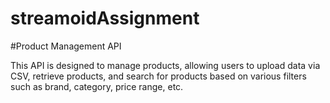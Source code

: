 ﻿# streamoidAssignment

#Product Management API

This API is designed to manage products, allowing users to upload data via CSV, retrieve products, and search for products based on various filters such as brand, category, price range, etc.


